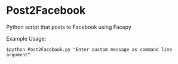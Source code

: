 Post2Facebook
=============

Python script that posts to Facebook using Facepy

Example Usage:

`$python Post2Facebook.py "Enter custom message as command line argument"`
